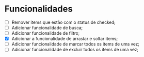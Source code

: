 # Funcionalidades

- [ ] Remover items que estão com o status de checked;
- [ ] Adicionar funcionalidade de busca;
- [ ] Adicionar funcionalidade de filtro;
- [x] Adicionar a funcionalidade de arrastar e soltar items;
- [ ] Adicionar funcionalidade de marcar todos os items de uma vez;
- [ ] Adicionar funcionalidade de excluir todos os items de uma vez;
